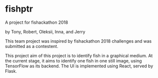 # fishptr
A project for fishackathon 2018

by Tony, Robert, Oleksii, Inna, and Jerry

This team project was inspired by fishackathon 2018 challenges and was submitted as a contestent.

This project aim of this project is to identify fish in a graphical medium.
At the current stage, it aims to identify one fish in one still image, using TensorFlow as its backend.
The UI is implemented using React, served by Flask.
